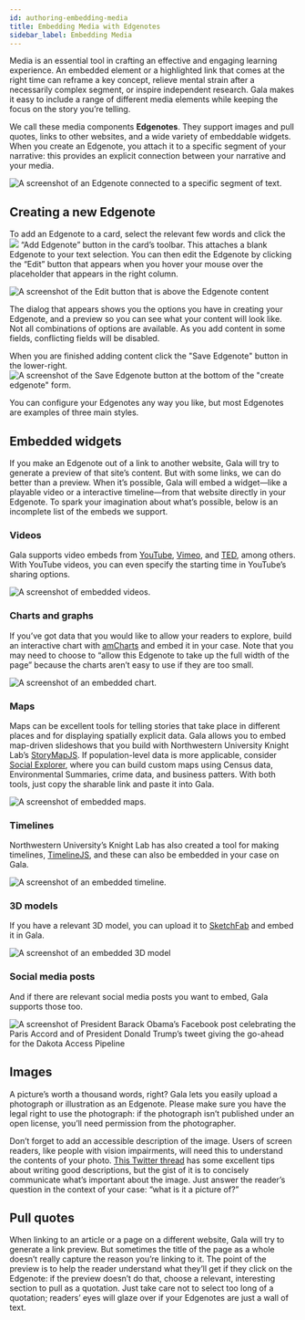 ```yaml
---
id: authoring-embedding-media
title: Embedding Media with Edgenotes
sidebar_label: Embedding Media
---
```


Media is an essential tool in crafting an effective and engaging learning experience.
An embedded element or a highlighted link that comes at the right time can reframe a key concept, relieve mental strain after a necessarily complex segment, or inspire independent research.
Gala makes it easy to include a range of different media elements while keeping the focus on the story you’re telling.

We call these media components **Edgenotes**.
They support images and pull quotes, links to other websites, and a wide variety of embeddable widgets.
When you create an Edgenote, you attach it to a specific segment of your narrative: this provides an explicit connection between your narrative and your media.

![A screenshot of an Edgenote connected to a specific segment of text.](./assets/edgenote-screenshot.png)

## Creating a new Edgenote

To add an Edgenote to a card, select the relevant few words and click the <img class="buttonIcon" src="./assets/add-edgenote-icon.png" role="presentation"> “Add Edgenote” button in the card’s toolbar.
This attaches a blank Edgenote to your text selection.
You can then edit the Edgenote by clicking the “Edit” button that appears when you hover your mouse over the placeholder that appears in the right column.

![A screenshot of the Edit button that is above the Edgenote content](./assets/edgenote-edit.png)

The dialog that appears shows you the options you have in creating your Edgenote, and a preview so you can see what your content will look like.
Not all combinations of options are available.
As you add content in some fields, conflicting fields will be disabled.

When you are finished adding content click the "Save Edgenote" button in the lower-right.
![A screenshot of the Save Edgenote button at the bottom of the "create edgenote" form.](./assets/edgenote-save.png)

You can configure your Edgenotes any way you like, but most Edgenotes are examples of three main styles.

## Embedded widgets

If you make an Edgenote out of a link to another website, Gala will try to generate a preview of that site’s content.
But with some links, we can do better than a preview.
When it’s possible, Gala will embed a widget—like a playable video or a interactive timeline—from that website directly in your Edgenote.
To spark your imagination about what’s possible, below is an incomplete list of the embeds we support.

### Videos

Gala supports video embeds from [YouTube](https://youtube.com), [Vimeo](https://vimeo.com), and [TED](https://ted.com), among others. With YouTube videos, you can even specify the starting time in YouTube’s sharing options.

![A screenshot of embedded videos.](./assets/videos-screenshot.png)

### Charts and graphs

If you’ve got data that you would like to allow your readers to explore, build an interactive chart with [amCharts](https://live.amcharts.com) and embed it in your case. Note that you may need to choose to “allow this Edgenote to take up the full width of the page” because the charts aren’t easy to use if they are too small.

![A screenshot of an embedded chart.](./assets/chart-screenshot.png)

### Maps

Maps can be excellent tools for telling stories that take place in different places and for displaying spatially explicit data.
Gala allows you to embed map-driven slideshows that you build with Northwestern University Knight Lab’s [StoryMapJS](https://storymap.knightlab.com).
If population-level data is more applicable, consider [Social Explorer](https://www.socialexplorer.com/explore/maps), where you can build custom maps using Census data, Environmental Summaries, crime data, and business patters.
With both tools, just copy the sharable link and paste it into Gala.

![A screenshot of embedded maps.](./assets/maps-screenshot.png)

### Timelines

Northwestern University’s Knight Lab has also created a tool for making timelines, [TimelineJS](http://timeline.knightlab.com), and these can also be embedded in your case on Gala.

![A screenshot of an embedded timeline.](./assets/timeline-screenshot.png)

### 3D models

If you have a relevant 3D model, you can upload it to [SketchFab](https://sketchfab.com) and embed it in Gala.

![A screenshot of an embedded 3D model](./assets/model-screenshot.png)

### Social media posts

And if there are relevant social media posts you want to embed, Gala supports those too.

![A screenshot of President Barack Obama’s Facebook post celebrating the Paris Accord and of President Donald Trump’s tweet giving the go-ahead for the Dakota Access Pipeline](./assets/social-screenshot.png)

## Images

A picture’s worth a thousand words, right?
Gala lets you easily upload a photograph or illustration as an Edgenote.
Please make sure you have the legal right to use the photograph: if the photograph isn’t published under an open license, you’ll need permission from the photographer.

Don’t forget to add an accessible description of the image.
Users of screen readers, like people with vision impairments, will need this to understand the contents of your photo.
[This Twitter thread](https://twitter.com/robothugscomic/status/949324465191694337?lang=en) has some excellent tips about writing good descriptions, but the gist of it is to concisely communicate what’s important about the image.
Just answer the reader’s question in the context of your case: “what is it a picture of?”

## Pull quotes

When linking to an article or a page on a different website, Gala will try to generate a link preview.
But sometimes the title of the page as a whole doesn’t really capture the reason you’re linking to it.
The point of the preview is to help the reader understand what they’ll get if they click on the Edgenote: if the preview doesn’t do that, choose a relevant, interesting section to pull as a quotation.
Just take care not to select too long of a quotation; readers’ eyes will glaze over if your Edgenotes are just a wall of text.
